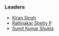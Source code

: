 ### Leaders 
* [Kiran Singh](mailto:kiran.singh@owasp.org)
* [Rathnakar Shetty P](mailto:rathnakar.shettyp@owasp.org)
* [Sumit Kumar Shukla](mailto:sumit.kumarshukla@owasp.org)

